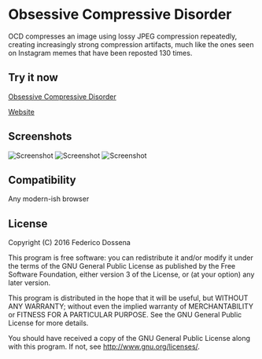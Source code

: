 # Obsessive Compressive Disorder
OCD compresses an image using lossy JPEG compression repeatedly, creating increasingly strong compression artifacts, much like the ones seen on Instagram memes that have been reposted 130 times.

## Try it now
[Obsessive Compressive Disorder](http://ocd.adolfintel.com/)

[Website](http://adolfintel.com/?p=ocd/index.frag)

## Screenshots
![Screenshot](http://adolfintel.com/ocd/screen3.jpg)
![Screenshot](http://adolfintel.com/ocd/screen2.jpg)
![Screenshot](http://adolfintel.com/ocd/screen1.jpg)

## Compatibility
Any modern-ish browser

## License
Copyright (C) 2016 Federico Dossena

This program is free software: you can redistribute it and/or modify
it under the terms of the GNU General Public License as published by
the Free Software Foundation, either version 3 of the License, or
(at your option) any later version.

This program is distributed in the hope that it will be useful,
but WITHOUT ANY WARRANTY; without even the implied warranty of
MERCHANTABILITY or FITNESS FOR A PARTICULAR PURPOSE.  See the
GNU General Public License for more details.

You should have received a copy of the GNU General Public License
along with this program.  If not, see <http://www.gnu.org/licenses/>.

